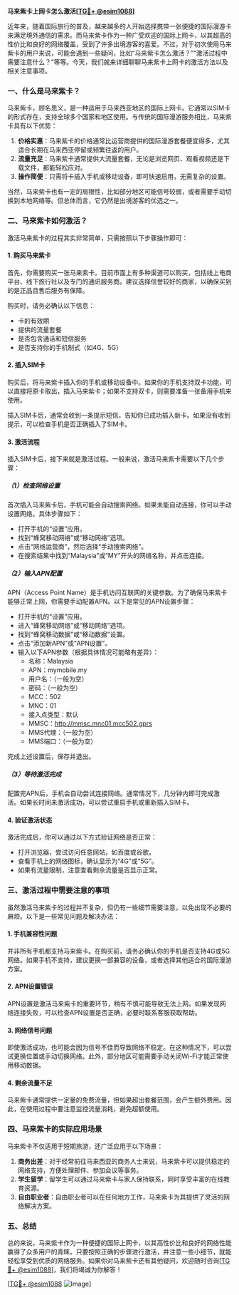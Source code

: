 **马来紫卡上网卡怎么激活[[TG💪+ @esim1088](https://t.me/s/esim1088)]**

近年来，随着国际旅行的普及，越来越多的人开始选择携带一张便捷的国际漫游卡来满足境外通信的需求。而马来紫卡作为一种广受欢迎的国际上网卡，以其超高的性价比和良好的网络覆盖，受到了许多出境游客的喜爱。不过，对于初次使用马来紫卡的用户来说，可能会遇到一些疑问，比如“马来紫卡怎么激活？”“激活过程中需要注意什么？”等等。今天，我们就来详细聊聊马来紫卡上网卡的激活方法以及相关注意事项。

### 一、什么是马来紫卡？

马来紫卡，顾名思义，是一种适用于马来西亚地区的国际上网卡。它通常以SIM卡的形式存在，支持全球多个国家和地区使用。与传统的国际漫游服务相比，马来紫卡具有以下优势：

1. **价格实惠**：马来紫卡的价格通常比运营商提供的国际漫游套餐便宜得多，尤其适合长期在马来西亚停留或频繁往返的用户。
2. **流量充足**：马来紫卡通常提供大流量套餐，无论是浏览网页、观看视频还是下载文件，都能轻松应对。
3. **操作简便**：只需将卡插入手机或移动设备，即可快速启用，无需复杂的设置。

当然，马来紫卡也有一定的局限性，比如部分地区可能信号较弱，或者需要手动切换到本地网络等。但总体而言，它仍然是出境游客的优选之一。

### 二、马来紫卡如何激活？

激活马来紫卡的过程其实非常简单，只需按照以下步骤操作即可：

#### 1. 购买马来紫卡

首先，你需要购买一张马来紫卡。目前市面上有多种渠道可以购买，包括线上电商平台、线下旅行社以及专门的通讯服务商。建议选择信誉较好的商家，以确保买到的是正品且售后服务有保障。

购买时，请务必确认以下信息：
- 卡的有效期
- 提供的流量套餐
- 是否包含通话和短信服务
- 是否支持你的手机制式（如4G、5G）

#### 2. 插入SIM卡

购买后，将马来紫卡插入你的手机或移动设备中。如果你的手机支持双卡功能，可以直接将原卡取出，插入马来紫卡；如果不支持双卡，则需要准备一张备用手机来使用。

插入SIM卡后，通常会收到一条提示短信，告知你已成功插入新卡。如果没有收到提示，可以检查手机是否正确插入了SIM卡。

#### 3. 激活流程

插入SIM卡后，接下来就是激活过程。一般来说，激活马来紫卡需要以下几个步骤：

##### （1）检查网络设置

首次插入马来紫卡后，手机可能会自动搜索网络。如果未能自动连接，你可以手动设置网络。具体步骤如下：
- 打开手机的“设置”应用。
- 找到“蜂窝移动网络”或“移动网络”选项。
- 点击“网络运营商”，然后选择“手动搜索网络”。
- 在搜索结果中找到“Malaysia”或“MY”开头的网络名称，并点击连接。

##### （2）输入APN配置

APN（Access Point Name）是手机访问互联网的关键参数。为了确保马来紫卡能够正常上网，你需要手动配置APN。以下是常见的APN设置步骤：

- 打开手机的“设置”应用。
- 进入“蜂窝移动网络”或“移动网络”选项。
- 找到“蜂窝移动数据”或“移动数据”设置。
- 点击“添加新APN”或“APN设置”。
- 输入以下APN参数（根据具体情况可能略有差异）：
  - 名称：Malaysia
  - APN：mymobile.my
  - 用户名：（一般为空）
  - 密码：（一般为空）
  - MCC：502
  - MNC：01
  - 接入点类型：默认
  - MMSC：http://mmsc.mnc01.mcc502.gprs
  - MMS代理：（一般为空）
  - MMS端口：（一般为空）

完成上述设置后，保存并退出。

##### （3）等待激活完成

配置完APN后，手机会自动尝试连接网络。通常情况下，几分钟内即可完成激活。如果长时间未激活成功，可以尝试重启手机或重新插入SIM卡。

#### 4. 验证激活状态

激活完成后，你可以通过以下方式验证网络是否正常：
- 打开浏览器，尝试访问任意网站，如百度或谷歌。
- 查看手机上的网络图标，确认显示为“4G”或“5G”。
- 如果有流量限制，注意查看剩余流量是否显示正常。

### 三、激活过程中需要注意的事项

虽然激活马来紫卡的过程并不复杂，但仍有一些细节需要注意，以免出现不必要的麻烦。以下是一些常见问题及解决办法：

#### 1. 手机兼容性问题

并非所有手机都支持马来紫卡。在购买前，请务必确认你的手机是否支持4G或5G网络。如果手机不支持，建议更换一部兼容的设备，或者选择其他适合的国际漫游方案。

#### 2. APN设置错误

APN设置是激活马来紫卡的重要环节，稍有不慎可能导致无法上网。如果发现网络连接失败，可以检查APN设置是否正确，必要时联系客服获取帮助。

#### 3. 网络信号问题

即使激活成功，也可能会因为信号不佳而导致网络不稳定。在这种情况下，可以尝试更换位置或手动切换网络。此外，部分地区可能需要手动关闭Wi-Fi才能正常使用移动数据。

#### 4. 剩余流量不足

马来紫卡通常提供一定量的免费流量，但如果超出套餐范围，会产生额外费用。因此，在使用过程中要注意监控流量消耗，避免超额使用。

### 四、马来紫卡的实际应用场景

马来紫卡不仅适用于短期旅游，还广泛应用于以下场景：

1. **商务出差**：对于经常前往马来西亚的商务人士来说，马来紫卡可以提供稳定的网络支持，方便处理邮件、参加会议等事务。
2. **学生留学**：留学生可以通过马来紫卡与家人保持联系，同时享受丰富的在线教育资源。
3. **自由职业者**：自由职业者可以在任何地方工作，马来紫卡为其提供了灵活的网络解决方案。

### 五、总结

总的来说，马来紫卡作为一种便捷的国际上网卡，以其高性价比和良好的网络性能赢得了众多用户的青睐。只要按照正确的步骤进行激活，并注意一些小细节，就能轻松享受到优质的网络服务。如果你对马来紫卡还有其他疑问，欢迎随时咨询[[TG💪+ @esim1088](https://t.me/s/esim1088)]，我们将竭诚为你解答！

[[TG💪+ @esim1088](https://t.me/s/esim1088) ![Image](https://i.postimg.cc/4NQfJmqS/Snipaste-2025-05-13-00-14-12.png)]